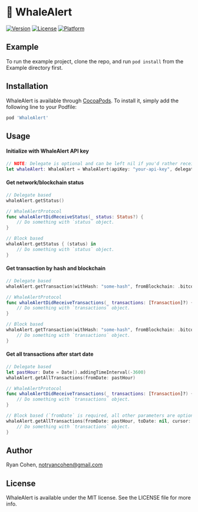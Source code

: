 # 🐋 WhaleAlert

[![Version](https://img.shields.io/cocoapods/v/WhaleAlert.svg?style=flat)](https://cocoapods.org/pods/WhaleAlert)
[![License](https://img.shields.io/cocoapods/l/WhaleAlert.svg?style=flat)](https://cocoapods.org/pods/WhaleAlert)
[![Platform](https://img.shields.io/cocoapods/p/WhaleAlert.svg?style=flat)](https://cocoapods.org/pods/WhaleAlert)

## Example

To run the example project, clone the repo, and run `pod install` from the Example directory first.

## Installation

WhaleAlert is available through [CocoaPods](https://cocoapods.org). To install
it, simply add the following line to your Podfile:

```ruby
pod 'WhaleAlert'
```

## Usage

#### Initialize with WhaleAlert API key
```swift
// NOTE: Delegate is optional and can be left nil if you'd rather receive block-based responses
let whaleAlert: WhaleAlert = WhaleAlert(apiKey: "your-api-key", delegate: self)
```

#### Get network/blockchain status
```swift
// Delegate based
whaleAlert.getStatus()

// WhaleAlertProtocol
func whaleAlertDidReceiveStatus(_ status: Status?) {
    // Do something with `status` object.
}

// Block based
whaleAlert.getStatus { (status) in
    // Do something with `status` object.
}
```

#### Get transaction by hash and blockchain
```swift
// Delegate based
whaleAlert.getTransaction(withHash: "some-hash", fromBlockchain: .bitcoin)

// WhaleAlertProtocol
func whaleAlertDidReceiveTransactions(_ transactions: [Transaction]?) {
    // Do something with `transactions` object.
}

// Block based
whaleAlert.getTransaction(withHash: "some-hash", fromBlockchain: .bitcoin) { (transactions) in
    // Do something with `transactions` object.
}
```


#### Get all transactions after start date
```swift
// Delegate based
let pastHour: Date = Date().addingTimeInterval(-3600)
whaleAlert.getAllTransactions(fromDate: pastHour)

// WhaleAlertProtocol
func whaleAlertDidReceiveTransactions(_ transactions: [Transaction]?) {
    // Do something with `transactions` object.
}

// Block based (`fromDate` is required, all other parameters are optional.)
whaleAlert.getAllTransactions(fromDate: pastHour, toDate: nil, cursor: nil, minUSDValue: nil, limit: 100, currency: "usd") { (transactions) in
    // Do something with `transactions` object.          
}
```

## Author

Ryan Cohen, notryancohen@gmail.com

## License

WhaleAlert is available under the MIT license. See the LICENSE file for more info.
